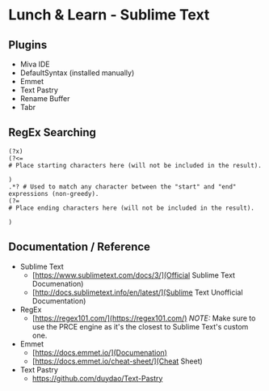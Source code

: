 # Lunch & Learn - Sublime Text

## Plugins
- Miva IDE
- DefaultSyntax (installed manually)
- Emmet
- Text Pastry
- Rename Buffer
- Tabr

## RegEx Searching
```
(?x)
(?<=
# Place starting characters here (will not be included in the result).

)
.*? # Used to match any character between the "start" and "end" expressions (non-greedy).
(?=
# Place ending characters here (will not be included in the result).

)
```

## Documentation / Reference
- Sublime Text
	- [https://www.sublimetext.com/docs/3/](Official Sublime Text Documenation)
	- [http://docs.sublimetext.info/en/latest/](Sublime Text Unofficial Documentation)
- RegEx
	- [https://regex101.com/](https://regex101.com/) *NOTE:* Make sure to use the PRCE engine as it's the closest to Sublime Text's custom one.
- Emmet
	- [https://docs.emmet.io/](Documenation)
	- [https://docs.emmet.io/cheat-sheet/](Cheat Sheet)
- Text Pastry
	- https://github.com/duydao/Text-Pastry